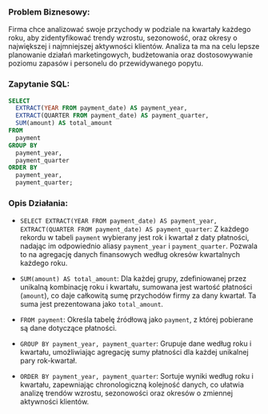 ### Problem Biznesowy:

Firma chce analizować swoje przychody w podziale na kwartały każdego roku, aby zidentyfikować trendy wzrostu, sezonowość, oraz okresy o największej i najmniejszej aktywności klientów. Analiza ta ma na celu lepsze planowanie działań marketingowych, budżetowania oraz dostosowywanie poziomu zapasów i personelu do przewidywanego popytu.

### Zapytanie SQL:

```sql
SELECT 
  EXTRACT(YEAR FROM payment_date) AS payment_year,
  EXTRACT(QUARTER FROM payment_date) AS payment_quarter,
  SUM(amount) AS total_amount
FROM 
  payment
GROUP BY 
  payment_year, 
  payment_quarter
ORDER BY 
  payment_year, 
  payment_quarter;
```

### Opis Działania:

- `SELECT EXTRACT(YEAR FROM payment_date) AS payment_year, EXTRACT(QUARTER FROM payment_date) AS payment_quarter`: Z każdego rekordu w tabeli `payment` wybierany jest rok i kwartał z daty płatności, nadając im odpowiednio aliasy `payment_year` i `payment_quarter`. Pozwala to na agregację danych finansowych według okresów kwartalnych każdego roku.

- `SUM(amount) AS total_amount`: Dla każdej grupy, zdefiniowanej przez unikalną kombinację roku i kwartału, sumowana jest wartość płatności (`amount`), co daje całkowitą sumę przychodów firmy za dany kwartał. Ta suma jest prezentowana jako `total_amount`.

- `FROM payment`: Określa tabelę źródłową jako `payment`, z której pobierane są dane dotyczące płatności.

- `GROUP BY payment_year, payment_quarter`: Grupuje dane według roku i kwartału, umożliwiając agregację sumy płatności dla każdej unikalnej pary rok-kwartał.

- `ORDER BY payment_year, payment_quarter`: Sortuje wyniki według roku i kwartału, zapewniając chronologiczną kolejność danych, co ułatwia analizę trendów wzrostu, sezonowości oraz okresów o zmiennej aktywności klientów.

